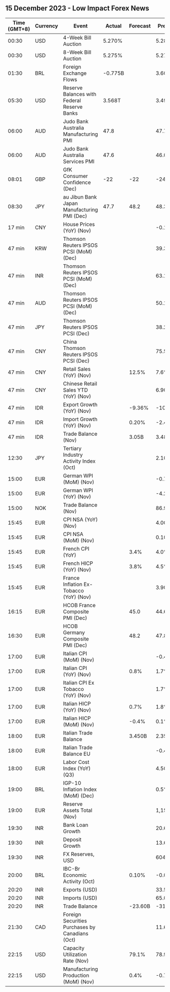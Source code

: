 ## 15 December 2023 - Low Impact Forex News

| Time (GMT+8) | Currency | Event | Actual | Forecast | Previous |
|------|----------|-------|--------|----------|----------|
| 00:30 | USD | 4-Week Bill Auction | 5.270% |  | 5.285% |
| 00:30 | USD | 8-Week Bill Auction | 5.275% |  | 5.275% |
| 01:30 | BRL | Foreign Exchange Flows | -0.775B |  | 3.609B |
| 05:30 | USD | Reserve Balances with Federal Reserve Banks | 3.568T |  | 3.497T |
| 06:00 | AUD | Judo Bank Australia Manufacturing PMI | 47.8 |  | 47.7 |
| 06:00 | AUD | Judo Bank Australia Services PMI | 47.6 |  | 46.0 |
| 08:01 | GBP | GfK Consumer Confidence (Dec) | -22 | -22 | -24 |
| 08:30 | JPY | au Jibun Bank Japan Manufacturing PMI (Dec) | 47.7 | 48.2 | 48.3 |
| 17 min | CNY | House Prices (YoY) (Nov) |  |  | -0.1% |
| 47 min | KRW | Thomson Reuters IPSOS PCSI (MoM) (Dec) |  |  | 39.36 |
| 47 min | INR | Thomson Reuters IPSOS PCSI (MoM) (Dec) |  |  | 63.11 |
| 47 min | AUD | Thomson Reuters IPSOS PCSI (MoM) (Dec) |  |  | 50.19 |
| 47 min | JPY | Thomson Reuters IPSOS PCSI (Dec) |  |  | 38.20 |
| 47 min | CNY | China Thomson Reuters IPSOS PCSI (Dec) |  |  | 75.58 |
| 47 min | CNY | Retail Sales (YoY) (Nov) |  | 12.5% | 7.6% |
| 47 min | CNY | Chinese Retail Sales YTD (YoY) (Nov) |  |  | 6.90% |
| 47 min | IDR | Export Growth (YoY) (Nov) |  | -9.36% | -10.43% |
| 47 min | IDR | Import Growth (YoY) (Nov) |  | 0.20% | -2.42% |
| 47 min | IDR | Trade Balance (Nov) |  | 3.05B | 3.48B |
| 12:30 | JPY | Tertiary Industry Activity Index (Oct) |  |  | 2.10 |
| 15:00 | EUR | German WPI (MoM) (Nov) |  |  | -0.7% |
| 15:00 | EUR | German WPI (YoY) (Nov) |  |  | -4.2% |
| 15:00 | NOK | Trade Balance (Nov) |  |  | 86.9B |
| 15:45 | EUR | CPI NSA (YoY) (Nov) |  |  | 4.00% |
| 15:45 | EUR | CPI NSA (MoM) (Nov) |  |  | 0.10% |
| 15:45 | EUR | French CPI (YoY) |  | 3.4% | 4.0% |
| 15:45 | EUR | French HICP (YoY) (Nov) |  | 3.8% | 4.5% |
| 15:45 | EUR | France Inflation Ex-Tobacco (YoY) (Nov) |  |  | 3.90% |
| 16:15 | EUR | HCOB France Composite PMI (Dec) |  | 45.0 | 44.6 |
| 16:30 | EUR | HCOB Germany Composite PMI (Dec) |  | 48.2 | 47.8 |
| 17:00 | EUR | Italian CPI (MoM) (Nov) |  |  | -0.4% |
| 17:00 | EUR | Italian CPI (YoY) (Nov) |  | 0.8% | 1.7% |
| 17:00 | EUR | Italian CPI Ex Tobacco (YoY) (Nov) |  |  | 1.7% |
| 17:00 | EUR | Italian HICP (YoY) (Nov) |  | 0.7% | 1.8% |
| 17:00 | EUR | Italian HICP (MoM) (Nov) |  | -0.4% | 0.1% |
| 18:00 | EUR | Italian Trade Balance |  | 3.450B | 2.350B |
| 18:00 | EUR | Italian Trade Balance EU |  |  | -0.47B |
| 18:00 | EUR | Labor Cost Index (YoY) (Q3) |  |  | 4.50% |
| 19:00 | BRL | IGP-10 Inflation Index (MoM) (Dec) |  |  | 0.5% |
| 19:00 | EUR | Reserve Assets Total (Nov) |  |  | 1,154.15B |
| 19:30 | INR | Bank Loan Growth |  |  | 20.6% |
| 19:30 | INR | Deposit Growth |  |  | 13.6% |
| 19:30 | INR | FX Reserves, USD |  |  | 604.04B |
| 20:00 | BRL | IBC-Br Economic Activity (Oct) |  | 0.10% | -0.06% |
| 20:20 | INR | Exports (USD) |  |  | 33.57B |
| 20:20 | INR | Imports (USD) |  |  | 65.03B |
| 20:20 | INR | Trade Balance |  | -23.60B | -31.46B |
| 21:30 | CAD | Foreign Securities Purchases by Canadians (Oct) |  |  | 11.60B |
| 22:15 | USD | Capacity Utilization Rate (Nov) |  | 79.1% | 78.9% |
| 22:15 | USD | Manufacturing Production (MoM) (Nov) |  | 0.4% | -0.7% |
